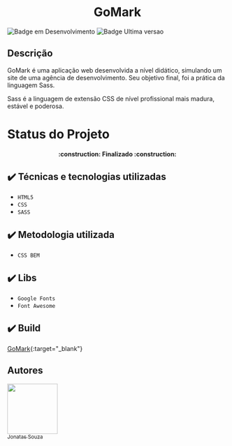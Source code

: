 <h1 align="center"> GoMark </h1>

![Badge em Desenvolvimento](http://img.shields.io/static/v1?label=STATUS&message=FINALIZADO&color=GREEN&style=for-the-badge)
![Badge Ultima versao](http://img.shields.io/static/v1?label=REALESE%20DATE&message=JUNHO%2022&color=GREEN&style=for-the-badge)

## Descrição

<p>GoMark é uma aplicação web desenvolvida a nível didático, simulando um site de uma agência de desenvolvimento. Seu objetivo final, foi a prática da linguagem Sass.</p>
<p>Sass é a linguagem de extensão CSS de nível profissional mais madura, estável e poderosa.</p>

# Status do Projeto

<h4 align="center"> 
    :construction:  Finalizado  :construction:
</h4>

## ✔️ Técnicas e tecnologias utilizadas

- `HTML5`
- `CSS`
- `SASS`

## ✔️ Metodologia utilizada

- `CSS BEM`

## ✔️ Libs

- `Google Fonts`
- `Font Awesome`


## ✔️ Build

[GoMark](https://project-goomark.vercel.app){:target="_blank"}

## Autores

[<img src="https://avatars.githubusercontent.com/u/53580034?v=4" width=115><br><sub>Jonatas Souza</sub>](https://github.com/jotasouza)

